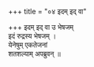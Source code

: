 +++
title = "०४ इदम् इद् वा"

+++
इदम् इद् वा उ भेषजम्  
इदं रुद्रस्य भेषजम् ।  
येनेषुम् एकतेजनां  
शतशल्याम् अपब्रुवन् ॥